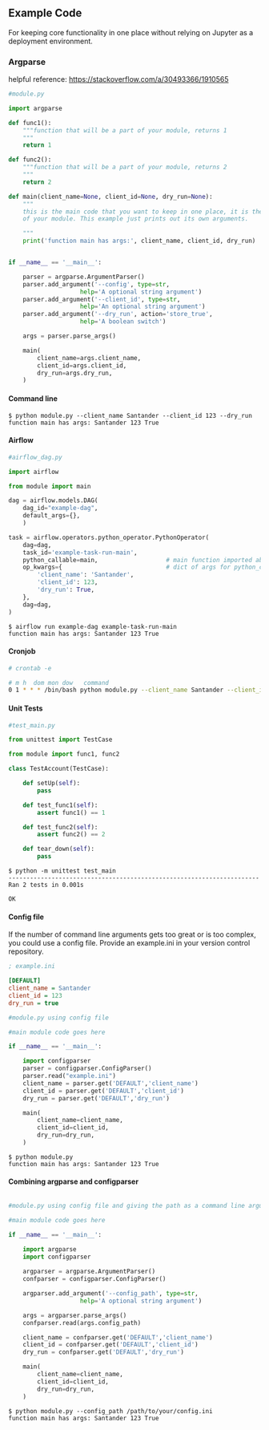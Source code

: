 ## Example Code
For keeping core functionality in one place without relying on Jupyter as a
deployment environment.

### Argparse

helpful reference: https://stackoverflow.com/a/30493366/1910565

```python
#module.py

import argparse

def func1():
    """function that will be a part of your module, returns 1
    """
    return 1 

def func2():
    """function that will be a part of your module, returns 2
    """
    return 2 

def main(client_name=None, client_id=None, dry_run=None):
    """
    this is the main code that you want to keep in one place, it is the core
    of your module. This example just prints out its own arguments.

    """
    print('function main has args:', client_name, client_id, dry_run)


if __name__ == '__main__':

    parser = argparse.ArgumentParser()
    parser.add_argument('--config', type=str,
                    help='A optional string argument')
    parser.add_argument('--client_id', type=str,
                    help='An optional string argument')
    parser.add_argument('--dry_run', action='store_true',
                    help='A boolean switch')

    args = parser.parse_args()

    main(
        client_name=args.client_name,
        client_id=args.client_id,
        dry_run=args.dry_run,
    )
```

#### Command line

```console
$ python module.py --client_name Santander --client_id 123 --dry_run
function main has args: Santander 123 True
```

#### Airflow

```python
#airflow_dag.py

import airflow

from module import main

dag = airflow.models.DAG(
    dag_id="example-dag",
    default_args={},
    )

task = airflow.operators.python_operator.PythonOperator(
    dag=dag,
    task_id='example-task-run-main',           
    python_callable=main,                   # main function imported above
    op_kwargs={                             # dict of args for python_callable
        'client_name': 'Santander',
        'client_id': 123,
        'dry_run': True,        
    },               
    dag=dag,
)
```

```console
$ airflow run example-dag example-task-run-main
function main has args: Santander 123 True
```

#### Cronjob

```bash
# crontab -e

# m h  dom mon dow   command
0 1 * * * /bin/bash python module.py --client_name Santander --client_id 123
```

#### Unit Tests

```python
#test_main.py

from unittest import TestCase

from module import func1, func2

class TestAccount(TestCase):

    def setUp(self):
        pass

    def test_func1(self):
        assert func1() == 1

    def test_func2(self):
        assert func2() == 2

    def tear_down(self):
        pass
```

```console
$ python -m unittest test_main
----------------------------------------------------------------------
Ran 2 tests in 0.001s

OK
```


#### Config file

If the number of command line arguments gets too great or is too complex, you
could use a config file. Provide an example.ini in your version control repository.

```ini
; example.ini

[DEFAULT]
client_name = Santander
client_id = 123
dry_run = true
```

```python
#module.py using config file

#main module code goes here

if __name__ == '__main__':

    import configparser  
    parser = configparser.ConfigParser()
    parser.read("example.ini")
    client_name = parser.get('DEFAULT','client_name')
    client_id = parser.get('DEFAULT','client_id')
    dry_run = parser.get('DEFAULT','dry_run')

    main(
        client_name=client_name,
        client_id=client_id,
        dry_run=dry_run,
    )
```


```console
$ python module.py
function main has args: Santander 123 True
```

#### Combining argparse and configparser

```python

#module.py using config file and giving the path as a command line argument

#main module code goes here

if __name__ == '__main__':

    import argparse
    import configparser
    
    argparser = argparse.ArgumentParser()
    confparser = configparser.ConfigParser()

    argparser.add_argument('--config_path', type=str,
                    help='A optional string argument')

    args = argparser.parse_args()
    confparser.read(args.config_path)

    client_name = confparser.get('DEFAULT','client_name')
    client_id = confparser.get('DEFAULT','client_id')
    dry_run = confparser.get('DEFAULT','dry_run')

    main(
        client_name=client_name,
        client_id=client_id,
        dry_run=dry_run,
    )
```

```console
$ python module.py --config_path /path/to/your/config.ini
function main has args: Santander 123 True
```


    
